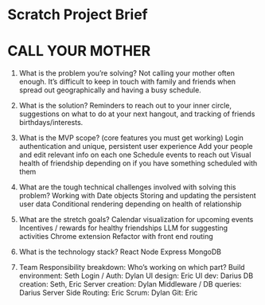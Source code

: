 # Scratch Project Brief
# CALL YOUR MOTHER

1. What is the problem you’re solving?
    Not calling your mother often enough. It’s difficult to keep in touch with family and friends when spread out geographically and having a busy schedule. 

2. What is the solution?
    Reminders to reach out to your inner circle, suggestions on what to do at your next hangout, and tracking of friends birthdays/interests. 

3. What is the MVP scope? (core features you must get working)
    Login authentication and unique, persistent user experience
    Add your people and edit relevant info on each one
    Schedule events to reach out
    Visual health of friendship depending on if you have something scheduled with them

4. What are the tough technical challenges involved with solving this problem?
    Working with Date objects
    Storing and updating the persistent user data
    Conditional rendering depending on health of relationship

5. What are the stretch goals?
    Calendar visualization for upcoming events
    Incentives / rewards for healthy friendships
    LLM for suggesting activities 
    Chrome extension
    Refactor with front end routing

6. What is the technology stack?
    React
    Node
    Express
    MongoDB

7. Team Responsibility breakdown: Who’s working on which part?
    Build environment: Seth
    Login / Auth: Dylan
    UI design: Eric 
    UI dev: Darius
    DB creation: Seth, Eric
    Server creation: Dylan
    Middleware / DB queries: Darius
    Server Side Routing: Eric
    Scrum: Dylan
    Git: Eric